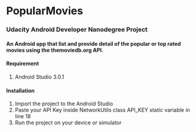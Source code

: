 # PopularMovies
### Udacity Android Developer Nanodegree Project

#### An Android app that list and provide detail of the popular or top rated movies using the themoviedb.org API.

#### Requirement
1. Android Studio 3.0.1

#### Installation
1. Import the project to the Android Studio
2. Paste your API Key inside NetworkUtils class API_KEY static variable in line 18
2. Run the project on your device or simulator
